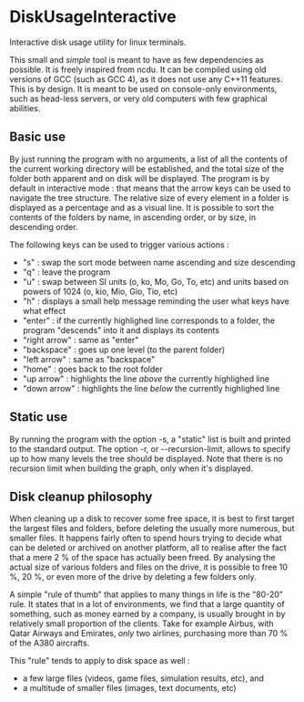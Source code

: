 # DiskUsageInteractive
Interactive disk usage utility for linux terminals.

This small and *simple* tool is meant to have as few dependencies as possible. It is freely inspired from ncdu.
It can be compiled using old versions of GCC (such as GCC 4), as it does not use any C++11 features. This is by design.
It is meant to be used on console-only environments, such as head-less servers, or very old computers with few graphical abilities.

## Basic use
By just running the program with no arguments, a list of all the contents of the current working directory will be established, and the total size of the folder both apparent and on disk will be displayed.
The program is by default in interactive mode : that means that the arrow keys can be used to navigate the tree structure. The relative size of every element in a folder is displayed as a percentage and as a visual line.
It is possible to sort the contents of the folders by name, in ascending order, or by size, in descending order.

The following keys can be used to trigger various actions :
- "s" :           swap the sort mode between name ascending and size descending
- "q" :           leave the program
- "u" :           swap between SI units (o, ko, Mo, Go, To, etc) and units based on powers of 1024 (o, kio, Mio, Gio, Tio, etc)
- "h" :           displays a small help message reminding the user what keys have what effect
- "enter" :       if the currently highlighed line corresponds to a folder, the program "descends" into it and displays its contents
- "right arrow" : same as "enter"
- "backspace" :   goes up one level (to the parent folder)
- "left arrow" :  same as "backspace"
- "home" :        goes back to the root folder
- "up arrow" :    highlights the line *above* the currently highlighed line
- "down arrow" :  highlights the line *below* the currently highlighed line

## Static use
By running the program with the option -s, a "static" list is built and printed to the standard output. The option -r, or --recursion-limit, allows to specify up to how many levels the tree should be displayed.
Note that there is no recursion limit when building the graph, only when it's displayed.

## Disk cleanup philosophy
When cleaning up a disk to recover some free space, it is best to first target the largest files and folders, before deleting the usually more numerous, but smaller files. It happens fairly often to spend hours trying to decide what can be deleted or archived on another platform, all to realise after the fact that a mere 2 % of the space has actually been freed.
By analysing the actual size of various folders and files on the drive, it is possible to free 10 %, 20 %, or even more of the drive by deleting a few folders only.

A simple "rule of thumb" that applies to many things in life is the "80-20" rule. It states that in a lot of environments, we find that a large quantity of something, such as money earned by a company, is usually brought in by relatively small proportion of the clients.
Take for example Airbus, with Qatar Airways and Emirates, *only* two airlines, purchasing more than 70 % of the A380 aircrafts.

This "rule" tends to apply to disk space as well :
- a few large files (videos, game files, simulation results, etc), and
- a multitude of smaller files (images, text documents, etc)
